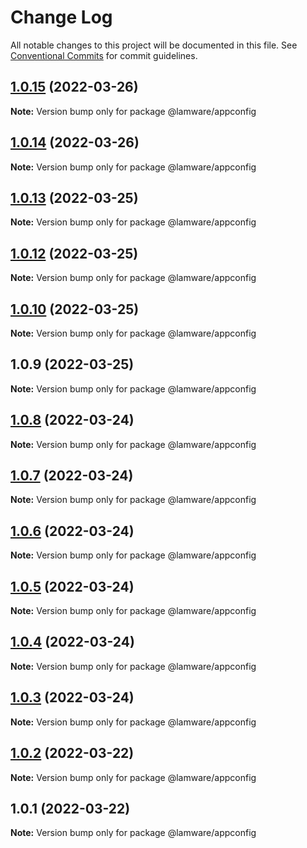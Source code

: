 # Change Log

All notable changes to this project will be documented in this file.
See [Conventional Commits](https://conventionalcommits.org) for commit guidelines.

## [1.0.15](https://github.com/tnotifier/lamware/compare/@lamware/appconfig@1.0.14...@lamware/appconfig@1.0.15) (2022-03-26)

**Note:** Version bump only for package @lamware/appconfig





## [1.0.14](https://github.com/tnotifier/lamware/compare/@lamware/appconfig@1.0.13...@lamware/appconfig@1.0.14) (2022-03-26)

**Note:** Version bump only for package @lamware/appconfig





## [1.0.13](https://github.com/tnotifier/lamware/compare/@lamware/appconfig@1.0.12...@lamware/appconfig@1.0.13) (2022-03-25)

**Note:** Version bump only for package @lamware/appconfig





## [1.0.12](https://github.com/tnotifier/lamware/compare/@lamware/appconfig@1.0.10...@lamware/appconfig@1.0.12) (2022-03-25)

**Note:** Version bump only for package @lamware/appconfig





## [1.0.10](https://github.com/tnotifier/lamware/compare/@lamware/appconfig@1.0.9...@lamware/appconfig@1.0.10) (2022-03-25)

**Note:** Version bump only for package @lamware/appconfig





## 1.0.9 (2022-03-25)

**Note:** Version bump only for package @lamware/appconfig





## [1.0.8](https://github.com/tnotifier/lamware/compare/@lamware/appconfig@1.0.7...@lamware/appconfig@1.0.8) (2022-03-24)

**Note:** Version bump only for package @lamware/appconfig





## [1.0.7](https://github.com/tnotifier/lamware/compare/@lamware/appconfig@1.0.6...@lamware/appconfig@1.0.7) (2022-03-24)

**Note:** Version bump only for package @lamware/appconfig





## [1.0.6](https://github.com/tnotifier/lamware/compare/@lamware/appconfig@1.0.5...@lamware/appconfig@1.0.6) (2022-03-24)

**Note:** Version bump only for package @lamware/appconfig





## [1.0.5](https://github.com/tnotifier/lamware/compare/@lamware/appconfig@1.0.4...@lamware/appconfig@1.0.5) (2022-03-24)

**Note:** Version bump only for package @lamware/appconfig





## [1.0.4](https://github.com/tnotifier/lamware/compare/@lamware/appconfig@1.0.3...@lamware/appconfig@1.0.4) (2022-03-24)

**Note:** Version bump only for package @lamware/appconfig





## [1.0.3](https://github.com/tnotifier/lamware/compare/@lamware/appconfig@1.0.2...@lamware/appconfig@1.0.3) (2022-03-24)

**Note:** Version bump only for package @lamware/appconfig





## [1.0.2](https://github.com/tnotifier/lamware/compare/@lamware/appconfig@1.0.1...@lamware/appconfig@1.0.2) (2022-03-22)

**Note:** Version bump only for package @lamware/appconfig





## 1.0.1 (2022-03-22)

**Note:** Version bump only for package @lamware/appconfig
